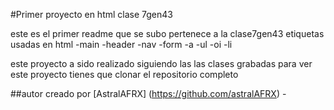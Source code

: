 #Primer proyecto en html clase 7gen43

este es el primer readme que se subo pertenece a la clase7gen43
etiquetas usadas en html
-main
-header
-nav
-form
-a
-ul
-oi
-li

este proyecto a sido realizado siguiendo las las clases grabadas
para ver este proyecto tienes que clonar el repositorio completo

##autor 
creado por  [AstralAFRX] (https://github.com/astralAFRX) - 